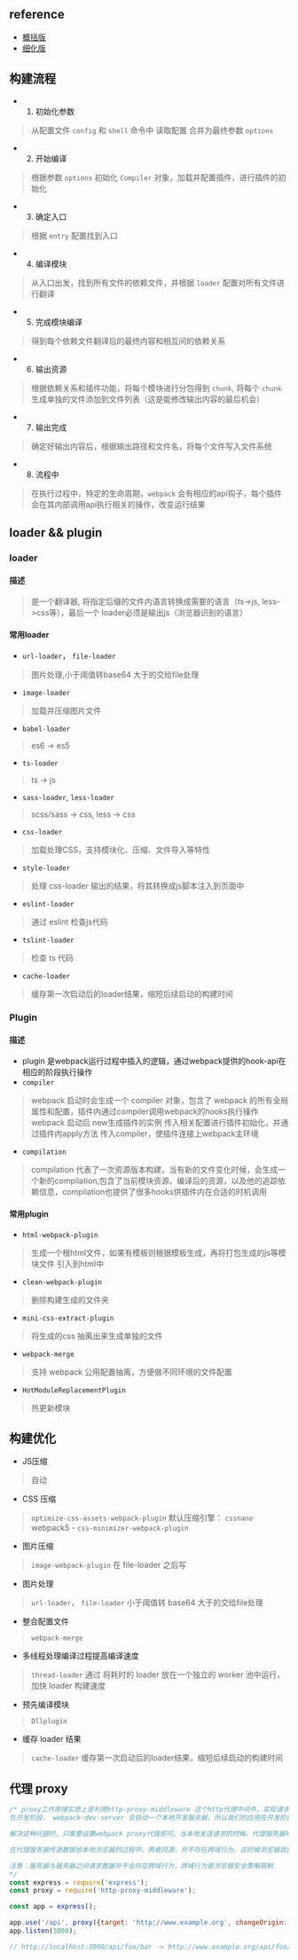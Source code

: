 ## reference
- [概括版](https://www.jianshu.com/p/247047782a09)
- [细化版](https://zhuanlan.zhihu.com/p/443964387)

## 构建流程
- 1. 初始化参数
> 从配置文件 `config` 和 `shell` 命令中 读取配置 合并为最终参数 `options`

- 2. 开始编译
> 根据参数 `options` 初始化 `Compiler` 对象，加载并配置插件，进行插件的初始化

- 3. 确定入口
> 根据 `entry` 配置找到入口

- 4. 编译模块
> 从入口出发，找到所有文件的依赖文件，并根据 `loader` 配置对所有文件进行翻译

- 5. 完成模块编译
> 得到每个依赖文件翻译后的最终内容和相互间的依赖关系

- 6. 输出资源
> 根据依赖关系和插件功能，将每个模块进行分包得到 `chunk`, 将每个 `chunk` 生成单独的文件添加到文件列表（这是能修改输出内容的最后机会）

- 7. 输出完成
> 确定好输出内容后，根据输出路径和文件名，将每个文件写入文件系统

- 8. 流程中
> 在执行过程中，特定的生命周期，`webpack` 会有相应的api钩子，每个插件会在其内部调用api执行相关的操作，改变运行结果

## loader && plugin

### loader

#### 描述
> 是一个翻译器, 将指定后缀的文件内语言转换成需要的语言（ts->js, less->css等），最后一个 loader必须是输出js（浏览器识别的语言）

#### 常用loader
- `url-loader`， `file-loader`
> 图片处理,小于阈值转base64 大于的交给file处理

- `image-loader`
> 加载并压缩图片文件

- `babel-loader`
> es6 -> es5

- `ts-loader`
> ts -> js

- `sass-loader`, `less-loader`
> scss/sass -> css, less -> css

- `css-loader`
> 加载处理CSS，支持模块化、压缩、文件导入等特性

- `style-loader`
> 处理 css-loader 输出的结果，将其转换成js脚本注入到页面中

- `eslint-loader`
> 通过 eslint 检查js代码

- `tslint-loader`
> 检查 ts 代码

- `cache-loader`
> 缓存第一次启动后的loader结果，缩短后续启动的构建时间

### Plugin

#### 描述
- plugin 是webpack运行过程中插入的逻辑，通过webpack提供的hook-api在相应的阶段执行操作
- `compiler`
> webpack 启动时会生成一个 compiler 对象，包含了 webpack 的所有全局属性和配置，插件内通过compiler调用webpack的hooks执行操作
> webpack 启动后 new生成插件的实例 传入相关配置进行插件初始化，并通过插件内apply方法 传入compiler，使插件连接上webpack主环境
- `compilation`
> compilation 代表了一次资源版本构建，当有新的文件变化时候，会生成一个新的compilation,包含了当前模块资源，编译后的资源，以及他的追踪依赖信息，compilation也提供了很多hooks供插件内在合适的时机调用

#### 常用plugin
- `html-webpack-plugin`
> 生成一个根html文件，如果有模板则根据模板生成，再将打包生成的js等模块文件 引入到html中

- `clean-webpack-plugin`
> 删除构建生成的文件夹

- `mini-css-extract-plugin`
> 将生成的css 抽离出来生成单独的文件

- `webpack-merge`
> 支持 webpack 公用配置抽离，方便做不同环境的文件配置

- `HotModuleReplacementPlugin`
> 热更新模块

## 构建优化
- JS压缩
> 自动

- CSS 压缩
> `optimize-css-assets-webpack-plugin` 默认压缩引擎： `cssnano`
> webpack5 -  `css-minimizer-webpack-plugin`

- 图片压缩
> `image-webpack-plugin` 在 file-loader 之后写

- 图片处理
> `url-loader`， `file-loader` 
> 小于阈值转 base64 大于的交给file处理

- 整合配置文件
> `webpack-merge`

- 多线程处理编译过程提高编译速度
> `thread-loader`
> 通过 将耗时的 loader 放在一个独立的 worker 池中运行，加快 loader 构建速度

- 预先编译模块
> `Dllplugin`

- 缓存 loader 结果
> `cache-loader` 缓存第一次启动后的loader结果，缩短后续启动的构建时间

## 代理 proxy
```js
/* proxy工作原理实质上是利用http-proxy-middleware 这个http代理中间件，实现请求转发给其他服务器 
在开发阶段， webpack-dev-server 会启动一个本地开发服务器，所以我们的应用在开发阶段是独立运行在 localhost 的一个端口上，而后端服务又是运行在另外一个地址上。所以在开发阶段中，由于浏览器同源策略的原因，当本地访问后端就会出现跨域请求的问题。

解决这种问题时，只需要设置webpack proxy代理即可。当本地发送请求的时候，代理服务器响应该请求，并将请求转发到目标服务器，目标服务器响应数据后再将数据返回给代理服务器，最终再由代理服务器将数据响应给本地

在代理服务器传递数据给本地浏览器的过程中，两者同源，并不存在跨域行为，这时候浏览器就能正常接收数据。

注意：服务器与服务器之间请求数据并不会存在跨域行为，跨域行为是浏览器安全策略限制
*/
const express = require('express');
const proxy = require('http-proxy-middleware');

const app = express();

app.use('/api', proxy({target: 'http://www.example.org', changeOrigin: true}));
app.listen(3000);

// http://localhost:3000/api/foo/bar -> http://www.example.org/api/foo/bar

```


